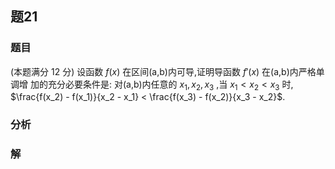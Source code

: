 ## 题21
### 题目
(本题满分 12 分)
设函数 $f(x)$ 在区间(a,b)内可导,证明导函数 $f'(x)$ 在(a,b)内严格单调增
加的充分必要条件是:
对(a,b)内任意的 $x_1,x_2,x_3$ ,当 $x_1 < x_2 < x_3$ 时, $\frac{f(x_2) - f(x_1)}{x_2 - x_1} < \frac{f(x_3) - f(x_2)}{x_3 - x_2}$.
### 分析

### 解